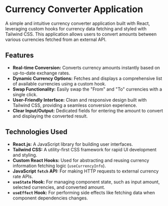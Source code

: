 # Currency Converter Application

A simple and intuitive currency converter application built with React, leveraging custom hooks for currency data fetching and styled with Tailwind CSS. This application allows users to convert amounts between various currencies fetched from an external API.

## Features

- **Real-time Conversion:** Converts currency amounts instantly based on up-to-date exchange rates.
- **Dynamic Currency Options:** Fetches and displays a comprehensive list of available currencies using a custom hook.
- **Swap Functionality:** Easily swap the "From" and "To" currencies with a single click.
- **User-Friendly Interface:** Clean and responsive design built with Tailwind CSS, providing a seamless conversion experience.
- **Clear Input/Output:** Dedicated fields for entering the amount to convert and displaying the converted result.

## Technologies Used

- **React.js:** A JavaScript library for building user interfaces.
- **Tailwind CSS:** A utility-first CSS framework for rapid UI development and styling.
- **Custom React Hooks:** Used for abstracting and reusing currency information fetching logic (`useCurrencyInfo`).
- **JavaScript `fetch` API:** For making HTTP requests to external currency rate APIs.
- **`useState` Hook:** For managing component state, such as input amount, selected currencies, and converted amount.
- **`useEffect` Hook:** For performing side effects like fetching data when component dependencies changes.





